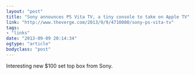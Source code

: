 ```yaml
---
layout: "post"
title: "Sony announces PS Vita TV, a tiny console to take on Apple TV"
link: "http://www.theverge.com/2013/9/9/4710080/sony-ps-vita-tv"
tags: 
- "links"
date: "2013-09-09 20:14:34"
ogtype: "article"
bodyclass: "post"
---
```


Interesting new $100 set top box from Sony.